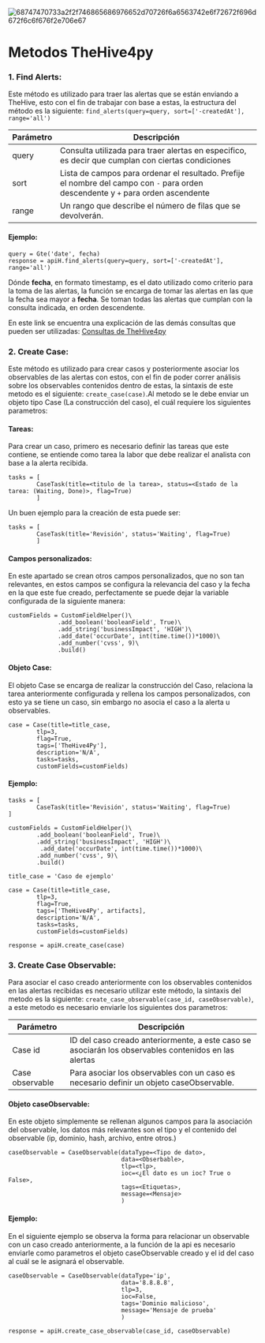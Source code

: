 ![68747470733a2f2f746865686976652d70726f6a6563742e6f72672f696d672f6c6f676f2e706e67](https://user-images.githubusercontent.com/79227109/112504054-6c173c80-8d59-11eb-846c-331494e11b03.png)

# Metodos TheHive4py

### 1. Find Alerts: 

Este método es utilizado para traer las alertas que se están enviando a TheHive, esto con el fin de trabajar con base a estas, la estructura del método es la siguiente: `find_alerts(query=query, sort=['-createdAt'], range='all')`

| Parámetro | Descripción |
| ------------- | ------------- |
| query  | Consulta utilizada para traer alertas en especifico, es decir que cumplan con ciertas condiciones  |
| sort  | Lista de campos para ordenar el resultado. Prefije el nombre del campo con `-` para orden descendente y `+` para orden ascendente  | 
| range | Un rango que describe el número de filas que se devolverán.  |

#### Ejemplo:

```
query = Gte('date', fecha)
response = apiH.find_alerts(query=query, sort=['-createdAt'], range='all')
```

Dónde **fecha**, en formato timestamp, es el dato utilizado como criterio para la toma de las alertas, la función <Gte> se encarga  de tomar las alertas en las que la fecha sea mayor a **fecha**. Se toman todas las alertas que cumplan con la consulta indicada, en orden descendente.

En este link se encuentra una explicación de las demás consultas que pueden ser utilizadas: [Consultas de TheHive4py](https://thehive-project.github.io/TheHive4py/reference/query/)

### 2. Create Case: 

Este método es utilizado para crear casos y posteriormente asociar los observables de las alertas con estos, con el fin de poder correr análisis sobre los observables contenidos dentro de estas, la sintaxis de este metodo es el siguiente: `create_case(case)`.Al metodo se le debe enviar un objeto tipo Case (La construcción del caso), el cuál requiere los siguientes parametros:

#### Tareas:

Para crear un caso, primero es necesario definir las tareas que este contiene, se entiende como tarea la labor que debe realizar el analista con base a la alerta recibida.

```
tasks = [ 
        CaseTask(title=<titulo de la tarea>, status=<Estado de la tarea: (Waiting, Done)>, flag=True)
        ]
```

Un buen ejemplo para la creación de esta puede ser:

```
tasks = [ 
        CaseTask(title='Revisión', status='Waiting', flag=True)
        ]
```

#### Campos personalizados:

En este apartado se crean otros campos personalizados, que no son tan relevantes, en estos campos se configura la relevancia del caso y la fecha en la que este fue creado, perfectamente se puede dejar la variable configurada de la siguiente manera:

```
customFields = CustomFieldHelper()\
              .add_boolean('booleanField', True)\
              .add_string('businessImpact', 'HIGH')\
              .add_date('occurDate', int(time.time())*1000)\
              .add_number('cvss', 9)\
              .build()
```

#### Objeto Case:

El objeto Case se encarga de realizar la construcción del Caso, relaciona la tarea anteriormente configurada y rellena los campos personalizados, con esto ya se tiene un caso, sin embargo no asocia el caso a la alerta u observables.

```
case = Case(title=title_case,
        tlp=3,
        flag=True,
        tags=['TheHive4Py'],
        description='N/A',
        tasks=tasks,
        customFields=customFields)
```

#### Ejemplo:

```
tasks = [
        CaseTask(title='Revisión', status='Waiting', flag=True)
]

customFields = CustomFieldHelper()\
        .add_boolean('booleanField', True)\
        .add_string('businessImpact', 'HIGH')\
         .add_date('occurDate', int(time.time())*1000)\
        .add_number('cvss', 9)\
        .build()

title_case = 'Caso de ejemplo'

case = Case(title=title_case,
        tlp=3,
        flag=True,
        tags=['TheHive4Py', artifacts],
        description='N/A',
        tasks=tasks,
        customFields=customFields)

response = apiH.create_case(case)
```

### 3. Create Case Observable: 

Para asociar el caso creado anteriormente con los observables contenidos en las alertas recibidas es necesario utilizar este método, la sintaxis del metodo es la siguiente: `create_case_observable(case_id, caseObservable)`, a este metodo es necesario enviarle los siguientes dos parametros:

| Parámetro | Descripción |
| ------------- | ------------- |
| Case id  | ID del caso creado anteriormente, a este caso se asociarán los observables contenidos en las alertas  |
| Case observable | Para asociar los observables con un caso es necesario definir un objeto caseObservable.  | 

#### Objeto caseObservable:

En este objeto simplemente se rellenan algunos campos para la asociación del observable, los datos más relevantes son el tipo y el contenido del observable (ip, dominio, hash, archivo, entre otros.) 

```
caseObservable = CaseObservable(dataType=<Tipo de dato>,
                                data=<Obserbable>,
                                tlp=<tlp>,
                                ioc=<¿El dato es un ioc? True o False>,
                                tags=<Etiquetas>,
                                message=<Mensaje>
                                )
```


#### Ejemplo:

En el siguiente ejemplo se observa la forma para relacionar un observable con un caso creado anteriormente, a la función de la api es necesario enviarle como parametros el objeto caseObservable creado y el id del caso al cuál se le asignará el observable.

```
caseObservable = CaseObservable(dataType='ip',
                                data='8.8.8.8',
                                tlp=3,
                                ioc=False,
                                tags='Dominio malicioso',
                                message='Mensaje de prueba'
                                )
                                
response = apiH.create_case_observable(case_id, caseObservable)
```

